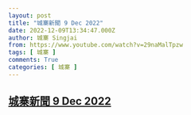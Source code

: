 ```yaml
---
layout: post
title: "城寨新聞 9 Dec 2022"
date: 2022-12-09T13:34:47.000Z
author: 城寨 Singjai
from: https://www.youtube.com/watch?v=29naMalTpzw
tags: [ 城寨 ]
comments: True
categories: [ 城寨 ]
---
```

<!--1670592887000-->
[城寨新聞 9 Dec 2022](https://www.youtube.com/watch?v=29naMalTpzw)
------

<div>

</div>
